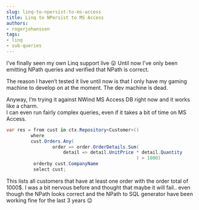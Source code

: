 ```yaml
---
slug: linq-to-npersist-to-ms-access
title: Linq to NPersist to MS Access
authors:
- rogerjohansson
tags:
- linq
- sub-queries
---
```

I’ve finally seen my own Linq support live 😛
Until now I’ve only been emitting NPath queries and verified that NPath is correct.

<!-- truncate -->

The reason I haven’t tested it live until now is that I only have my gaming machine to develop on at the moment. The dev machine is dead.

Anyway, I’m trying it against NWind MS Access DB right now and it works like a charm.  
I can even run fairly complex queries, even if it takes a bit of time on MS Access.

```csharp
var res = from cust in ctx.Repository<Customer>()
         where
         cust.Orders.Any(
                 order => order.OrderDetails.Sum( 
                     detail => detail.UnitPrice * detail.Quantity 
                                                ) > 1000) 
          orderby cust.CompanyName 
          select cust;
```

This lists all customers that have at least one order with the order total of 1000\$.
I was a bit nervous before and thought that maybe it will fail.. even though the NPath looks correct and the NPath to SQL generator have been working fine for the last 3 years 😉
